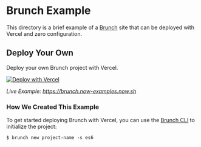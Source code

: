 # Brunch Example

This directory is a brief example of a [Brunch](https://brunch.io/) site that can be deployed with Vercel and zero configuration.

## Deploy Your Own

Deploy your own Brunch project with Vercel.

[![Deploy with Vercel](https://vercel.com/button)](https://vercel.com/import/project?template=https://github.com/vercel/vercel/tree/main/examples/brunch)

_Live Example: https://brunch.now-examples.now.sh_

### How We Created This Example

To get started deploying Brunch with Vercel, you can use the [Brunch CLI](https://brunch.io/docs/commands) to initialize the project:

```shell
$ brunch new project-name -s es6
```
